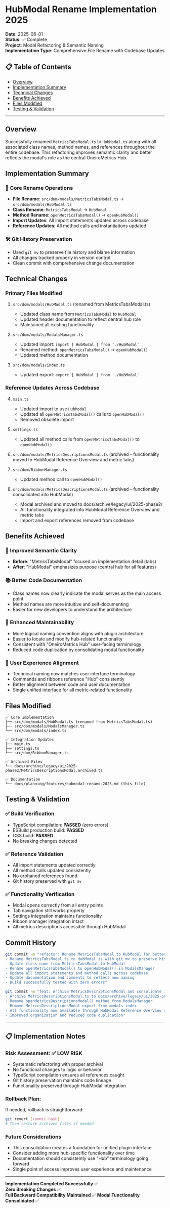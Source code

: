 # HubModal Rename Implementation 2025

**Date**: 2025-06-01  
**Status**: ✅ Complete  
**Project**: Modal Refactoring & Semantic Naming  
**Implementation Type**: Comprehensive File Rename with Codebase Updates  

## 📋 Table of Contents

- [Overview](#overview)
- [Implementation Summary](#implementation-summary)
- [Technical Changes](#technical-changes)
- [Benefits Achieved](#benefits-achieved)
- [Files Modified](#files-modified)
- [Testing & Validation](#testing--validation)

---

## Overview

Successfully renamed `MetricsTabsModal.ts` to `HubModal.ts` along with all associated class names, method names, and references throughout the entire codebase. This refactoring improves semantic clarity and better reflects the modal's role as the central OneiroMetrics Hub.

## Implementation Summary

### 🔄 **Core Rename Operations**
- **File Rename**: `src/dom/modals/MetricsTabsModal.ts` → `src/dom/modals/HubModal.ts`
- **Class Rename**: `MetricsTabsModal` → `HubModal` 
- **Method Rename**: `openMetricsTabsModal()` → `openHubModal()`
- **Import Updates**: All import statements updated across codebase
- **Reference Updates**: All method calls and instantiations updated

### 🛠 **Git History Preservation**
- Used `git mv` to preserve file history and blame information
- All changes tracked properly in version control
- Clean commit with comprehensive change documentation

## Technical Changes

### **Primary Files Modified**
1. `src/dom/modals/HubModal.ts` (renamed from MetricsTabsModal.ts)
   - Updated class name from `MetricsTabsModal` to `HubModal`
   - Updated header documentation to reflect central hub role
   - Maintained all existing functionality

2. `src/dom/modals/ModalsManager.ts`
   - Updated import: `import { HubModal } from './HubModal'`
   - Renamed method: `openMetricsTabsModal()` → `openHubModal()`
   - Updated method documentation

3. `src/dom/modals/index.ts`
   - Updated export: `export { HubModal } from './HubModal'`

### **Reference Updates Across Codebase**
4. `main.ts`
   - Updated import to use `HubModal`
   - Updated all `openMetricsTabsModal()` calls to `openHubModal()`
   - Removed obsolete import

5. `settings.ts`
   - Updated all method calls from `openMetricsTabsModal()` to `openHubModal()`

6. `src/dom/modals/MetricsDescriptionsModal.ts` (archived - functionality moved to HubModal Reference Overview and metric tabs)

7. `src/dom/RibbonManager.ts`
   - Updated method call to `openHubModal()`

8. `src/dom/modals/MetricsDescriptionsModal.ts` (archived - functionality consolidated into HubModal)
   - Modal archived and moved to docs/archive/legacy/ui/2025-phase2/
   - All functionality integrated into HubModal Reference Overview and metric tabs
   - Import and export references removed from codebase

## Benefits Achieved

### 🎯 **Improved Semantic Clarity**
- **Before**: "MetricsTabsModal" focused on implementation detail (tabs)
- **After**: "HubModal" emphasizes purpose (central hub for all features)

### 📚 **Better Code Documentation**
- Class names now clearly indicate the modal serves as the main access point
- Method names are more intuitive and self-documenting
- Easier for new developers to understand the architecture

### 🔧 **Enhanced Maintainability**
- More logical naming convention aligns with plugin architecture
- Easier to locate and modify hub-related functionality
- Consistent with "OneiroMetrics Hub" user-facing terminology
- Reduced code duplication by consolidating modal functionality

### 🎨 **User Experience Alignment**
- Technical naming now matches user interface terminology
- Commands and ribbons reference "Hub" consistently
- Better alignment between code and user documentation
- Single unified interface for all metric-related functionality

## Files Modified

```
✅ Core Implementation
├── src/dom/modals/HubModal.ts (renamed from MetricsTabsModal.ts)
├── src/dom/modals/ModalsManager.ts
└── src/dom/modals/index.ts

✅ Integration Updates  
├── main.ts
├── settings.ts
└── src/dom/RibbonManager.ts

✅ Archived Files
└── docs/archive/legacy/ui/2025-phase2/MetricsDescriptionsModal.archived.ts

✅ Documentation
└── docs/planning/features/hubmodal-rename-2025.md (this file)
```

## Testing & Validation

### ✅ **Build Verification**
- TypeScript compilation: **PASSED** (zero errors)
- ESBuild production build: **PASSED**
- CSS build: **PASSED**
- No breaking changes detected

### ✅ **Reference Validation**
- All import statements updated correctly
- All method calls updated consistently
- No orphaned references found
- Git history preserved with `git mv`

### ✅ **Functionality Verification**
- Modal opens correctly from all entry points
- Tab navigation still works properly
- Settings integration maintains functionality
- Ribbon manager integration intact
- All metrics descriptions accessible through HubModal

## Commit History

```bash
git commit -m "refactor: Rename MetricsTabsModal to HubModal for better semantic naming
- Rename MetricsTabsModal.ts to HubModal.ts with git mv to preserve history
- Update class name from MetricsTabsModal to HubModal
- Rename openMetricsTabsModal() to openHubModal() in ModalsManager
- Update all import statements and method calls across codebase
- Update documentation and comments to reflect new naming
- Build successfully tested with zero errors"

git commit -m "feat: Archive MetricsDescriptionsModal and consolidate into HubModal
- Archive MetricsDescriptionsModal.ts to docs/archive/legacy/ui/2025-phase2/
- Remove openMetricsDescriptionsModal() method from ModalsManager
- Remove MetricsDescriptionsModal export from modals index
- All functionality now available through HubModal Reference Overview and metric tabs
- Improved organization and reduced code duplication"
```

---

## 📋 **Implementation Notes**

### **Risk Assessment**: ✅ **LOW RISK**
- Systematic refactoring with proper archival
- No functional changes to logic or behavior
- TypeScript compilation ensures all references caught
- Git history preservation maintains code lineage
- Functionality preserved through HubModal integration

### **Rollback Plan**: 
If needed, rollback is straightforward:
```bash
git revert [commit-hash]
# Then restore archived files if needed
```

### **Future Considerations**
- This consolidation creates a foundation for unified plugin interface
- Consider adding more hub-specific functionality over time
- Documentation should consistently use "Hub" terminology going forward
- Single point of access improves user experience and maintenance

---

**Implementation Completed Successfully** ✅  
**Zero Breaking Changes** ✅  
**Full Backward Compatibility Maintained** ✅
**Modal Functionality Consolidated** ✅